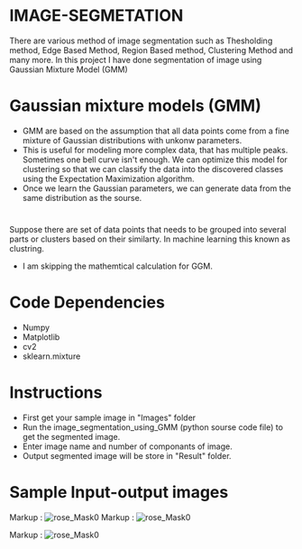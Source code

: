 # IMAGE-SEGMETATION
There are various method of image segmentation such as Thesholding method, Edge Based Method, Region Based method, Clustering Method and many more.
In this project I have done segmentation of image using Gaussian Mixture Model (GMM)

# Gaussian mixture models (GMM)

- GMM are based on the assumption that all data points come from a fine mixture of Gaussian distributions with unkonw parameters.
-  This is useful for modeling more complex data, that has multiple peaks. Sometimes one bell curve isn't enough. We can optimize this model for clustering so that we can classify the data into the discovered classes using the Expectation Maximization algorithm.
- Once we learn the Gaussian parameters, we can generate data from the same distribution as the sourse.
 #
 Suppose there are set of data points that needs to be grouped into several parts or clusters based on their similarty. In machine learning this known as  clustring.
 - I am skipping the mathemtical calculation for GGM.
 
 # Code Dependencies
 - Numpy
 - Matplotlib
 - cv2
 - sklearn.mixture
 # Instructions
 - First get your sample image in "Images" folder 
 - Run the image_segmentation_using_GMM (python sourse code file) to get the segmented image.
 - Enter image name and number of componants of image.
 - Output segmented image will be store in "Result" folder.
# Sample Input-output images
Markup : ![rose_Mask0](https://user-images.githubusercontent.com/94883810/143035412-79445923-d60d-457c-985c-5399554d0fe5.jpg) Markup : ![rose_Mask0](https://user-images.githubusercontent.com/94883810/143035412-79445923-d60d-457c-985c-5399554d0fe5.jpg)

Markup : ![rose_Mask0](https://user-images.githubusercontent.com/94883810/143035412-79445923-d60d-457c-985c-5399554d0fe5.jpg)





